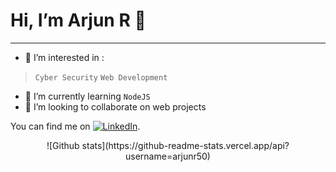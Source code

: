 # Hi, I’m **Arjun R** 👋
- - - - - - - - - - - - 
- 👀 I’m interested in :
> `Cyber Security`
> `Web Development`
- 🌱 I’m currently learning `NodeJS`
- 💞️ I’m looking to collaborate on web projects
<!-- Actual text -->

You can find me on [![LinkedIn][1.1]][2].

<!-- Icons -->
[1.1]: https://raw.githubusercontent.com/MartinHeinz/MartinHeinz/master/linkedin-3-16.png (LinkedIn icon without padding)
<!-- Links to your social media accounts -->
[2]: https://www.linkedin.com/in/arjun-r--


<p align="center">![Github stats](https://github-readme-stats.vercel.app/api?username=arjunr50)
</p>
<!---
arjunr50/arjunr50 is a ✨ special ✨ repository because its `README.md` (this file) appears on your GitHub profile.
You can click the Preview link to take a look at your changes.
--->
